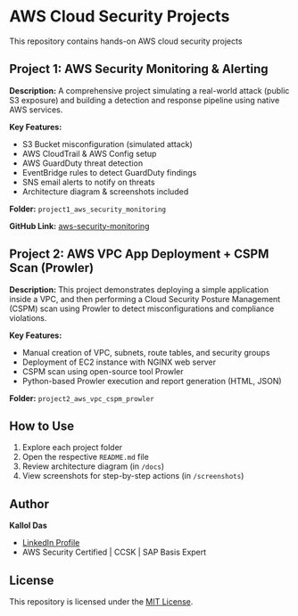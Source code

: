 # AWS Cloud Security Projects

This repository contains hands-on AWS cloud security projects

## Project 1: AWS Security Monitoring & Alerting

**Description:**
A comprehensive project simulating a real-world attack (public S3 exposure) and building a detection and response pipeline using native AWS services.

**Key Features:**

* S3 Bucket misconfiguration (simulated attack)
* AWS CloudTrail & AWS Config setup
* AWS GuardDuty threat detection
* EventBridge rules to detect GuardDuty findings
* SNS email alerts to notify on threats
* Architecture diagram & screenshots included

**Folder:** `project1_aws_security_monitoring`

**GitHub Link:** [aws-security-monitoring](https://github.com/Kallol44/aws-security-monitoring)


## Project 2: AWS VPC App Deployment + CSPM Scan (Prowler)

**Description:**
This project demonstrates deploying a simple application inside a VPC, and then performing a Cloud Security Posture Management (CSPM) scan using Prowler to detect misconfigurations and compliance violations.

**Key Features:**

* Manual creation of VPC, subnets, route tables, and security groups
* Deployment of EC2 instance with NGINX web server
* CSPM scan using open-source tool Prowler
* Python-based Prowler execution and report generation (HTML, JSON)

**Folder:** `project2_aws_vpc_cspm_prowler`

## How to Use

1. Explore each project folder
2. Open the respective `README.md` file
3. Review architecture diagram (in `/docs`)
4. View screenshots for step-by-step actions (in `/screenshots`)


## Author

**Kallol Das**

* [LinkedIn Profile](https://www.linkedin.com/in/kallola-das-6aa28181/)
* AWS Security Certified | CCSK | SAP Basis Expert


## License

This repository is licensed under the [MIT License](LICENSE).
